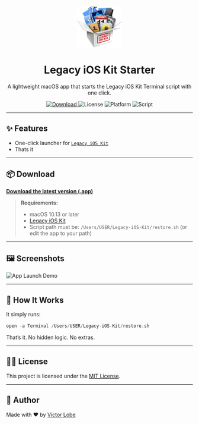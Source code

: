 <p align="center">
  <img src="/Assets/AppIcon.png" alt="Legacy iOS Kit Icon" width="120" />
</p>

<h1 align="center">Legacy iOS Kit Starter</h1>

<p align="center">
  A lightweight macOS app that starts the Legacy iOS Kit Terminal script with one click.
</p>

<p align="center">
  <a href="https://github.com/victorlobe/legacy-ios-kit-starter/releases/latest">
    <img alt="Download" src="https://img.shields.io/badge/download-latest-blue?logo=apple" />
  </a>
  <img alt="License" src="https://img.shields.io/badge/license-MIT-green">
  <img alt="Platform" src="https://img.shields.io/badge/platform-macOS-007AFF">
  <img alt="Script" src="https://img.shields.io/badge/legacy--ios--kit-terminal-orange">
</p>

---

## ✨ Features

- One-click launcher for [`Legacy iOS Kit`](https://github.com/LukeZGD/Legacy-iOS-Kit)
- Thats it

---

## 📦 Download

[**Download the latest version (.app)**](https://github.com/victorlobe/legacy-ios-kit-starter/releases/latest)

> **Requirements:**
> - macOS 10.13 or later
> - [Legacy iOS Kit](https://github.com/LukeZGD/Legacy-iOS-Kit)
> - Script path must be: `/Users/USER/Legacy-iOS-Kit/restore.sh` (or edit the app to your path)

---

## 🖼️ Screenshots

![App Launch Demo](Assets/launch.gif)

---

## 🔧 How It Works

It simply runs:

```swift
open -a Terminal /Users/USER/Legacy-iOS-Kit/restore.sh
```

That’s it. No hidden logic. No extras.

---

## 🧑‍💻 License

This project is licensed under the [MIT License](LICENSE).

---

## 🧠 Author

Made with ❤️ by [Victor Lobe](https://github.com/victorlobe)

